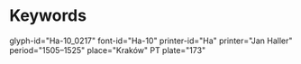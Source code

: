 # Keywords
glyph-id="Ha-10_0217"
font-id="Ha-10"
printer-id="Ha"
printer="Jan Haller"
period="1505–1525"
place="Kraków"
PT plate="173"
